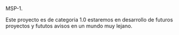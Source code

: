 MSP-1.

Este proyecto es de categoria 1.0 estaremos en desarrollo de futuros proyectos y fututos avisos en un mundo muy lejano.

